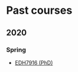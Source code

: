 # Past courses

## 2020

### Spring

- [EDH7916 (PhD)](https://edquant.github.io/past/2020/spring/edh7916/)

